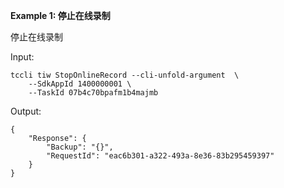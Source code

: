**Example 1: 停止在线录制**

停止在线录制

Input: 

```
tccli tiw StopOnlineRecord --cli-unfold-argument  \
    --SdkAppId 1400000001 \
    --TaskId 07b4c70bpafm1b4majmb
```

Output: 
```
{
    "Response": {
        "Backup": "{}",
        "RequestId": "eac6b301-a322-493a-8e36-83b295459397"
    }
}
```

